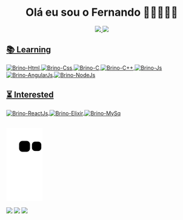 <h1 align="center">
  Olá eu sou o Fernando 🧙🏻‍♂️✨🎲
</h1>

<div align="center">
  <a href="https://github.com/FernandoBrino">
  <img height="180em" src="https://github-readme-stats.vercel.app/api?username=FernandoBrino&show_icons=true&theme=aura&include_all_commits=true&count_private=true"/>
  <img height="180em" src="https://github-readme-stats.vercel.app/api/top-langs/?username=FernandoBrino&layout=compact&langs_count=7&theme=aura"/>
</div>
 
 <div style="display: inline_block">
  <h2> 📚 Learning </h2>
  <img align="center" alt="Brino-Html" height="30" width="40" src="https://cdn.jsdelivr.net/gh/devicons/devicon/icons/html5/html5-original.svg">
  <img align="center" alt="Brino-Css" height="30" width="40" src="https://cdn.jsdelivr.net/gh/devicons/devicon/icons/css3/css3-original.svg">
  <img align="center" alt="Brino-C" height="30" width="40" src="https://cdn.jsdelivr.net/gh/devicons/devicon/icons/c/c-original.svg">
  <img align="center" alt="Brino-C++" height="30" width="40" src="https://cdn.jsdelivr.net/gh/devicons/devicon/icons/cplusplus/cplusplus-original.svg">
  <img align="center" alt="Brino-Js" height="30" width="40" src="https://cdn.jsdelivr.net/gh/devicons/devicon/icons/javascript/javascript-original.svg">
  <img align="center" alt="Brino-AngularJs" height="30" width="40" src="https://cdn.jsdelivr.net/gh/devicons/devicon/icons/angularjs/angularjs-original.svg">
  <img align="center" alt="Brino-NodeJs" height="30" width="40" src="https://cdn.jsdelivr.net/gh/devicons/devicon/icons/nodejs/nodejs-original.svg">
</div>
 
<div style="display: inline_block">
  <h2> ⏳ Interested</h2>
  <img align="center" alt="Brino-ReactJs" height="30" width="40" src="https://cdn.jsdelivr.net/gh/devicons/devicon/icons/react/react-original.svg">
  <img align="center" alt="Brino-Elixir" height="30" width="40" src="https://cdn.jsdelivr.net/gh/devicons/devicon/icons/elixir/elixir-original.svg">
  <img align="center" alt="Brino-MySq" height="30" width="40" src="https://cdn.jsdelivr.net/gh/devicons/devicon/icons/mysql/mysql-original.svg">
</div><br>
  
   ![Snake animation](https://github.com/FernandoBrino/FernandoBrino/blob/output/github-contribution-grid-snake.svg)
 
<div>
  <a href="https://www.instagram.com/fe_brino/" target="_blank"><img src="https://img.shields.io/badge/-Instagram-%23E4405F?style=for-the-badge&logo=instagram&logoColor=white" target="_blank"></a>
  <a href = "fernandobrino11@gmail.com"><img src="https://img.shields.io/badge/Gmail-D14836?style=for-the-badge&logo=gmail&logoColor=white" target="_blank"></a>
  <a href="https://www.linkedin.com/in/fernando-brino/" target="_blank"><img src="https://img.shields.io/badge/LinkedIn-0077B5?style=for-the-badge&logo=linkedin&logoColor=white" target="_blank"></a> 
</div>

